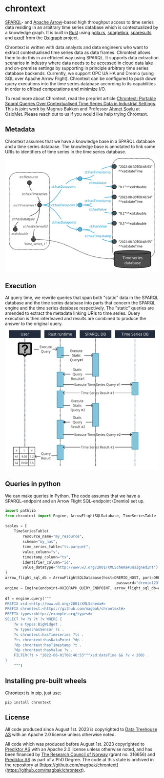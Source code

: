# chrontext
[SPARQL](https://www.w3.org/TR/sparql11-overview/)- and [Apache Arrow](https://arrow.apache.org/)-based high throughput access to time series data residing in an arbitrary time series database which is contextualized by a knowledge graph. 
It is built in [Rust](https://www.rust-lang.org/) using [pola.rs](https://www.pola.rs/), [spargebra](https://docs.rs/spargebra/latest/spargebra/), [sparesults](https://docs.rs/sparesults/0.1.1/sparesults/) and [oxrdf](https://docs.rs/oxrdf/latest/oxrdf/) from the [Oxigraph](https://github.com/oxigraph/oxigraph) project. 

Chrontext is written with data analysts and data engineers who want to extract contextualised time series data as data frames. 
Chrontext allows them to do this in an efficient way using SPARQL. 
It supports data extraction scenarios in industry where data needs to be accessed in cloud data lake and on-premise settings by supporting in principle arbitrary time series database backends. 
Currently, we support OPC UA HA and Dremio (using SQL over Apache Arrow Flight). Chrontext can be configured to push down query executions into the time series database according to its capabilities in order to offload computations and minimize I/O. 

To read more about Chrontext, read the preprint article [Chrontext: Portable Sparql Queries Over Contextualised Time Series Data in Industrial Settings](https://papers.ssrn.com/sol3/papers.cfm?abstract_id=4310978).
This is joint work by Magnus Bakken and Professor [Ahmet Soylu](https://www.oslomet.no/om/ansatt/ahmetsoy/) at OsloMet. 
Please reach out to us if you would like help trying Chrontext. 

## Metadata
Chrontext assumes that we have a knowledge base in a SPARQL database and a time series database. The knowledge base is annotated to link some URIs to identifiers of time series in the time series database. 
![Chrontext Metadata Representation](doc/chrontext_representation.png)

## Execution
At query time, we rewrite queries that span both "static" data in the SPARQL database and the time series database into parts that concern the SPARQL engine and the time series database respectively. 
The "static" queries are amended to extract the metadata linking URIs to time series. 
Query execution is then interleaved and results are combined to produce the answer to the original query. 
![Chrontext sequence diagram](doc/chrontext_seq.png)

## Queries in python
We can make queries in Python. The code assumes that we have a SPARQL-endpoint and an Arrow Flight SQL-endpoint (Dremio) set up. 
```python
import pathlib
from chrontext import Engine, ArrowFlightSQLDatabase, TimeSeriesTable

tables = [
    TimeSeriesTable(
        resource_name="my_resource",
        schema="my_nas",
        time_series_table="ts.parquet",
        value_column="v",
        timestamp_column="ts",
        identifier_column="id",
        value_datatype="http://www.w3.org/2001/XMLSchema#unsignedInt")
]
arrow_flight_sql_db = ArrowFlightSQLDatabase(host=DREMIO_HOST, port=DREMIO_PORT, username="dremio",
                                                   password="dremio123", tables=tables)
engine = Engine(endpoint=OXIGRAPH_QUERY_ENDPOINT, arrow_flight_sql_db=arrow_flight_sql_db)

df = engine.query("""
PREFIX xsd:<http://www.w3.org/2001/XMLSchema#>
PREFIX chrontext:<https://github.com/magbak/chrontext#>
PREFIX types:<http://example.org/types#>
SELECT ?w ?s ?t ?v WHERE {
    ?w a types:BigWidget .
    ?w types:hasSensor ?s .
    ?s chrontext:hasTimeseries ?ts .
    ?ts chrontext:hasDataPoint ?dp .
    ?dp chrontext:hasTimestamp ?t .
    ?dp chrontext:hasValue ?v .
    FILTER(?t > "2022-06-01T08:46:53"^^xsd:dateTime && ?v < 200) .
}
    """)
```

## Installing pre-built wheels
Chrontext is in pip, just use:
```shell
pip install chrontext
```

## License
All code produced since August 1st. 2023 is copyrighted to [Data Treehouse AS](https://www.data-treehouse.com/) with an Apache 2.0 license unless otherwise noted. 

All code which was produced before August 1st. 2023 copyrighted to [Prediktor AS](https://www.prediktor.com/) with an Apache 2.0 license unless otherwise noted, and has been financed by [The Research Council of Norway](https://www.forskningsradet.no/en/) (grant no. 316656) and [Prediktor AS](https://www.prediktor.com/) as part of a PhD Degree. The code at this state is archived in the repository at [https://github.com/magbak/chrontext](https://github.com/magbak/chrontext).
